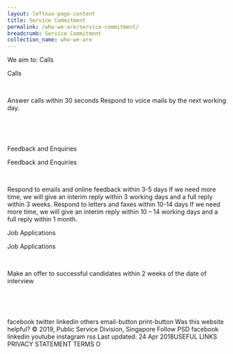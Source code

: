 ```yaml
---
layout: leftnav-page-content
title: Service Commitment
permalink: /who-we-are/service-commitment/
breadcrumb: Service Commitment
collection_name: who-we-are
---
```


We aim to:
Calls

Calls

​

Answer calls within 30 seconds
Respond to voice mails by the next working day.


​



​

Feedback and Enquiries

Feedback and
Enquiries

​

Respond to emails and online feedback within 3-5 days
If we need more time, we will give an interim reply within 3 working days and a full reply within 3 weeks.
Respond to letters and faxes within 10-14 days
If we need more time, we will give an interim reply within 10 – 14 working days and a full reply within 1 month.




Job Applications

Job Applications

​

Make an offer to successful candidates within 2 weeks of the date of interview




​

​

  facebook  twitter  linkedin  others email-button print-button
Was this website helpful?
© 2019, Public Service Division, Singapore Follow PSD  facebook  linkedin  youtube  instagram  rss
Last updated: 24 Apr 2018USEFUL LINKS PRIVACY STATEMENT TERMS O

